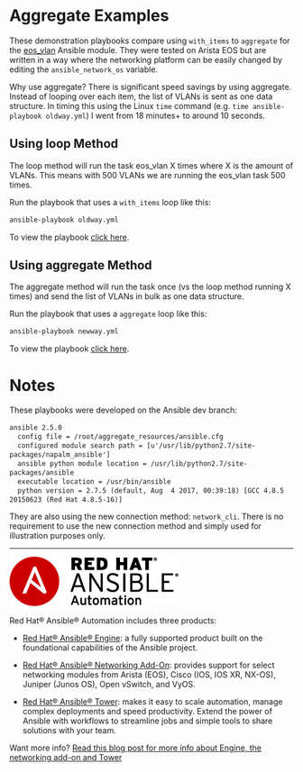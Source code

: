 # Aggregate Examples
These demonstration playbooks compare using `with_items` to `aggregate` for the [eos_vlan](https://docs.ansible.com/ansible/latest/eos_vlan_module.html) Ansible module.  They were tested on Arista EOS but are written in a way where the networking platform can be easily changed by editing the `ansible_network_os` variable.

Why use aggregate?  There is significant speed savings by using aggregate.  Instead of looping over each item, the list of VLANs is sent as one data structure.  In timing this using the Linux `time` command (e.g. `time ansible-playbook oldway.yml`) I went from 18 minutes+ to around 10 seconds.

## Using loop Method
The loop method will run the task eos_vlan X times where X is the amount of VLANs.  This means with 500 VLANs we are running the eos_vlan task 500 times.

Run the playbook that uses a `with_items` loop like this:
```bash
ansible-playbook oldway.yml
```
To view the playbook [click here](oldway.yml).

## Using aggregate Method
The aggregate method will run the task once (vs the loop method running X times) and send the list of VLANs in bulk as one data structure.

Run the playbook that uses a `aggregate` loop like this:
```bash
ansible-playbook newway.yml
```
To view the playbook [click here](newway.yml).

# Notes
These playbooks were developed on the Ansible dev branch:
```
ansible 2.5.0
  config file = /root/aggregate_resources/ansible.cfg
  configured module search path = [u'/usr/lib/python2.7/site-packages/napalm_ansible']
  ansible python module location = /usr/lib/python2.7/site-packages/ansible
  executable location = /usr/bin/ansible
  python version = 2.7.5 (default, Aug  4 2017, 00:39:18) [GCC 4.8.5 20150623 (Red Hat 4.8.5-16)]
```
They are also using the new connection method: `network_cli`.  There is no requirement to use the new connection method and simply used for illustration purposes only.  

 ---
![Red Hat Ansible Automation](rh-ansible-automation.png)

Red Hat® Ansible® Automation includes three products:

- [Red Hat® Ansible® Engine](https://www.ansible.com/ansible-engine): a fully supported product built on the foundational capabilities of the Ansible project.

- [Red Hat® Ansible® Networking Add-On](https://www.ansible.com/ansible-engine): provides support for select networking modules from Arista (EOS), Cisco (IOS, IOS XR, NX-OS), Juniper (Junos OS), Open vSwitch, and VyOS.

- [Red Hat® Ansible® Tower](https://www.ansible.com/tower): makes it easy to scale automation, manage complex deployments and speed productivity. Extend the power of Ansible with workflows to streamline jobs and simple tools to share solutions with your team.

Want more info?
[Read this blog post for more info about Engine, the networking add-on and Tower](https://www.ansible.com/blog/red-hat-ansible-automation-engine-vs-tower)
